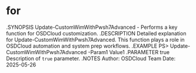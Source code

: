 # for

.SYNOPSIS
Update-CustomWimWithPwsh7Advanced - Performs a key function for OSDCloud customization.
.DESCRIPTION
Detailed explanation for Update-CustomWimWithPwsh7Advanced. This function plays a role in OSDCloud automation and system prep workflows.
.EXAMPLE
PS> Update-CustomWimWithPwsh7Advanced -Param1 Value1
.PARAMETER true
Description of `true` parameter.
.NOTES
Author: OSDCloud Team
Date: 2025-05-26